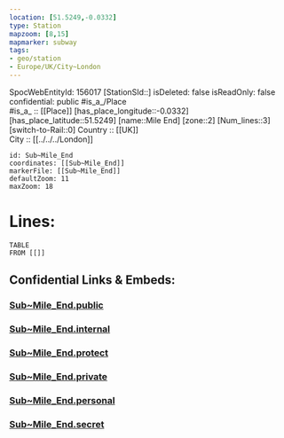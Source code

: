 ```yaml
---
location: [51.5249,-0.0332] 
type: Station 
mapzoom: [8,15] 
mapmarker: subway 
tags:
- geo/station
- Europe/UK/City~London
---
```

SpocWebEntityId: 156017
[StationSId::] 
isDeleted: false
isReadOnly: false
confidential: public
#is_a_/Place  
#is_a_ :: [[Place]] 
[has_place_longitude::-0.0332] 
[has_place_latitude::51.5249] 
[name::Mile End] 
[zone::2] 
[Num_lines::3] 
[switch-to-Rail::0] 
Country :: [[UK]]  
City :: [[../../../London]]  


```leaflet
id: Sub~Mile_End
coordinates: [[Sub~Mile_End]] 
markerFile: [[Sub~Mile_End]] 
defaultZoom: 11 
maxZoom: 18
```


# Lines: 
```dataview
TABLE 
FROM [[]] 
```


## Confidential Links & Embeds: 

### [Sub~Mile_End.public](/_public/\Earth\Continent\Europe\Europe~North\UK\England\Regions~England\London,Greater\cities~GreaterLondon\Underground\StationSub~Mile_End.public.md) 

### [Sub~Mile_End.internal](/_internal/\Earth\Continent\Europe\Europe~North\UK\England\Regions~England\London,Greater\cities~GreaterLondon\Underground\StationSub~Mile_End.internal.md) 

### [Sub~Mile_End.protect](/_protect/\Earth\Continent\Europe\Europe~North\UK\England\Regions~England\London,Greater\cities~GreaterLondon\Underground\StationSub~Mile_End.protect.md) 

### [Sub~Mile_End.private](/_private/\Earth\Continent\Europe\Europe~North\UK\England\Regions~England\London,Greater\cities~GreaterLondon\Underground\StationSub~Mile_End.private.md) 

### [Sub~Mile_End.personal](/_personal/\Earth\Continent\Europe\Europe~North\UK\England\Regions~England\London,Greater\cities~GreaterLondon\Underground\StationSub~Mile_End.personal.md) 

### [Sub~Mile_End.secret](/_secret/\Earth\Continent\Europe\Europe~North\UK\England\Regions~England\London,Greater\cities~GreaterLondon\Underground\StationSub~Mile_End.secret.md)

